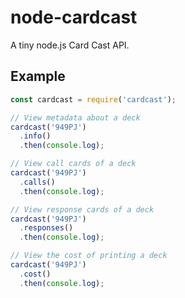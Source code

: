 # node-cardcast
A tiny node.js Card Cast API.

## Example
```js
const cardcast = require('cardcast');

// View metadata about a deck
cardcast('949PJ')
  .info()
  .then(console.log);

// View call cards of a deck
cardcast('949PJ')
  .calls()
  .then(console.log);

// View response cards of a deck
cardcast('949PJ')
  .responses()
  .then(console.log);

// View the cost of printing a deck
cardcast('949PJ')
  .cost()
  .then(console.log);
```